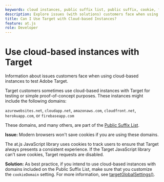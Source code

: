 ```yaml
---
keywords: cloud instances, public suffix list, public suffix, cookie, first-party cookie, 1st-party cookie, azurewebsites.net, cloudapp.net, amazonaws.com, cloudfront.net, herokuapp.com, firebaseapp.com, targetGlobalSettings, cookieDomain, cloud instances5, cloud instances6, cloud instances7, cloud instances8, cloud instances9, public suffix list0, public suffix list1, public suffix list2, public suffix list3, public suffix list4, public suffix list5
description: Explore issues (with solutions) customers face when using cloud-based instances to test Adobe Target or for proof-of-concept purposes.
title: Can I Use Target with Cloud-based Instances?
feature: at.js
role: Developer
---
```

# Use cloud-based instances with Target

Information about issues customers face when using cloud-based instances to test Adobe Target.

Target customers sometimes use cloud-based instances with Target for testing or simple proof-of-concept purposes. These instances might include the following domains: 

`azurewebsites.net`, `cloudapp.net`, `amazonaws.com`, `cloudfront.net`, `herokuapp.com`, or `firebaseapp.com`

These domains, and many others, are part of the [Public Suffix List](https://publicsuffix.org/list/public_suffix_list.dat).

**Issue:** Modern browsers won't save cookies if you are using these domains.

The at.js JavaScript library uses cookies to track users to ensure that Target always presents a consistent experience. If the Target JavaScript library can't save cookies, Target requests are disabled.

**Solution:** As best practice, if you intend to use cloud-based instances with domains included on the Public Suffix List, make sure that you customize the `cookieDomain` setting. For more information, see [targetGlobalSettings()](/src/pages/implement/client-side/atjs/atjs-functions/targetglobalsettings.md).
